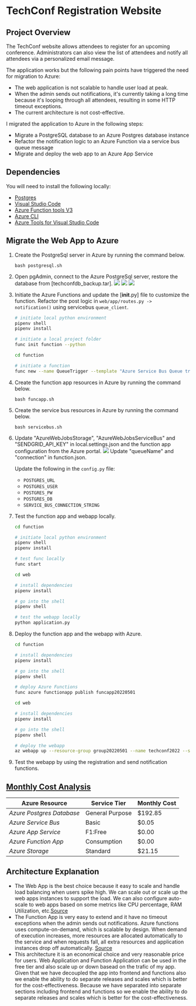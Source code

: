 # TechConf Registration Website

## Project Overview
The TechConf website allows attendees to register for an upcoming conference. Administrators can also view the list of attendees and notify all attendees via a personalized email message.

The application works but the following pain points have triggered the need for migration to Azure:
 - The web application is not scalable to handle user load at peak.
 - When the admin sends out notifications, it's currently taking a long time because it's looping through all attendees, resulting in some HTTP timeout exceptions.
 - The current architecture is not cost-effective.

I migrated the application to Azure in the following steps: 
- Migrate a PostgreSQL database to an Azure Postgres database instance
- Refactor the notification logic to an Azure Function via a service bus queue message
- Migrate and deploy the web app to an Azure App Service

## Dependencies

You will need to install the following locally:
- [Postgres](https://www.postgresql.org/download/)
- [Visual Studio Code](https://code.visualstudio.com/download)
- [Azure Function tools V3](https://docs.microsoft.com/en-us/azure/azure-functions/functions-run-local?tabs=windows%2Ccsharp%2Cbash#install-the-azure-functions-core-tools)
- [Azure CLI](https://docs.microsoft.com/en-us/cli/azure/install-azure-cli?view=azure-cli-latest)
- [Azure Tools for Visual Studio Code](https://marketplace.visualstudio.com/items?itemName=ms-vscode.vscode-node-azure-pack)

## Migrate the Web App to Azure

1. Create the PostgreSql server in Azure by running the command below. 
    ```
    bash postgresql.sh
    ```
2. Open pgAdmin, connect to the Azure PostgreSql server, restore the database from [techconfdb_backup.tar]. 
    ![](output/add_azure_server_1.PNG)
    ![](output/add_azure_server_2.PNG)
    ![](output/restore.PNG)
3. Initiate the Azure Functions and update the [__init__.py] file to customize the function. Refactor the post logic in `web/app/routes.py -> notification()` using servicebus `queue_client`.  

   ```bash
   # initiate local python environment
   pipenv shell
   pipenv install

   # initiate a local project folder
   func init function --python

   cd function

   # initiate a function
   func new --name QueueTrigger --template "Azure Service Bus Queue trigger" --language python
   ``` 
4. Create the function app resources in Azure by running the command below. 
    ```
    bash funcapp.sh
    ```
5. Create the service bus resources in Azure by running the command below. 
    ```
    bash servicebus.sh
    ```

6. Update "AzureWebJobsStorage", "AzureWebJobsServiceBus" and "SENDGRID_API_KEY" in local.settings.json and the function app configuration from the Azure portal. 
    ![](output/funcapp_config.PNG)
    Update "queueName" and "connection" in function.json. 

    Update the following in the `config.py` file: 
      - `POSTGRES_URL`
      - `POSTGRES_USER`
      - `POSTGRES_PW`
      - `POSTGRES_DB`
      - `SERVICE_BUS_CONNECTION_STRING`
7. Test the function app and webapp locally.
   ```bash
   cd function

   # initiate local python environment
   pipenv shell
   pipenv install

   # test func locally
   func start
   ``` 
    ```bash
    cd web

    # install dependencies
    pipenv install

    # go into the shell
    pipenv shell

    # test the webapp locally
    python application.py   
    ```
8. Deploy the function app and the webapp with Azure.
    ```bash
    cd function

    # install dependencies
    pipenv install

    # go into the shell
    pipenv shell

    # deploy Azure Functions
    func azure functionapp publish funcapp20220501
    ```
    ```bash
    cd web

    # install dependencies
    pipenv install

    # go into the shell
    pipenv shell

    # deploy the webapp 
    az webapp up --resource-group group20220501 --name techconf2022 --sku F1 
    ```
9. Test the webapp by using the registration and send notification functions. 

## [Monthly Cost Analysis](https://azure.microsoft.com/en-us/pricing/calculator/)

| Azure Resource | Service Tier | Monthly Cost |
| ------------ | ------------ | ------------ |
| *Azure Postgres Database* | General Purpose | $192.85       |
| *Azure Service Bus*   |   Basic      |     $0.05         |
| *Azure App Service*   |   F1:Free      |       $0.00       |
| *Azure Function App*   |   Consumption   |    $0.00         |
| *Azure Storage*   |   Standard      |       $21.15       |
## Architecture Explanation
- The Web App is the best choice because it easy to scale and handle load balancing when users spike high. We can scale out or scale up the web apps instances to support the load. We can also configure auto-scale to web apps based on some metrics like CPU percentage, RAM Utilization, etc.[Source](https://www.dotnettricks.com/learn/azure/creating-web-app-tutorial-pricing)
- The Function App is very easy to extend and it have no timeout exceptions when the admin sends out notifications. Azure functions uses compute-on-demand, which is scalable by design. When demand of execution increases, more resources are allocated automatically to the service and when requests fall, all extra resources and application instances drop off automatically. [Source](https://www.c-sharpcorner.com/article/why-and-when-to-use-azure-functions/)
- This architecture it is an economical choice and very reasonable price for users. Web Application and Function Application can be used in the free tier and also scale up or down basead on the trafic of my app. Given that we have decoupled the app into frontend and functions also we enable the ability to do separate releases and scales which is better for the cost-effectiveness. Because we have separated into separate sections including frontend and functions so we enable the ability to do separate releases and scales which is better for the cost-effectiveness.
